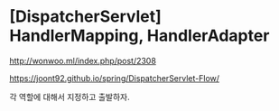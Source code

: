 # [DispatcherServlet] HandlerMapping, HandlerAdapter





http://wonwoo.ml/index.php/post/2308

https://joont92.github.io/spring/DispatcherServlet-Flow/

각 역할에 대해서 지정하고 출발하자. 



